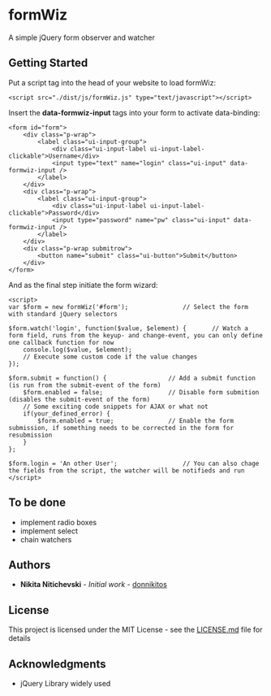 # formWiz
A simple jQuery form observer and watcher


## Getting Started

Put a script tag into the head of your website to load formWiz:

	<script src="./dist/js/formWiz.js" type="text/javascript"></script>
	
Insert the **data-formwiz-input** tags into your form to activate data-binding:

	<form id="form">
		<div class="p-wrap">
			<label class="ui-input-group">
				<div class="ui-input-label ui-input-label-clickable">Username</div>
				<input type="text" name="login" class="ui-input" data-formwiz-input />
			</label>
		</div>
		<div class="p-wrap">
			<label class="ui-input-group">
				<div class="ui-input-label ui-input-label-clickable">Password</div>
				<input type="password" name="pw" class="ui-input" data-formwiz-input />
			</label>
		</div>
		<div class="p-wrap submitrow">
			<button name="submit" class="ui-button">Submit</button>
		</div>
	</form>


And as the final step initiate the form wizard:

	<script>
	var $form = new formWiz('#form');				// Select the form with standard jQuery selectors
	
	$form.watch('login', function($value, $element) {		// Watch a form field, runs from the keyup- and change-event, you can only define one callback function for now
		console.log($value, $element);
		// Execute some custom code if the value changes
	});
	
	$form.submit = function() {					// Add a submit function (is run from the submit-event of the form)
		$form.enabled = false;					// Disable form submition (disables the submit-event of the form)
		// Some exciting code snippets for AJAX or what not
		if(your_defined_error) {
			$form.enabled = true;				// Enable the form submission, if something needs to be corrected in the form for resubmission
		}
	};
	
	$form.login = 'An other User';					// You can also chage the fields from the script, the watcher will be notifieds and run
	</script>


## To be done

- implement radio boxes
- implement select
- chain watchers

## Authors

* **Nikita Nitichevski** - *Initial work* - [donnikitos](http://donnikitos.com)


## License

This project is licensed under the MIT License - see the [LICENSE.md](LICENSE.md) file for details


## Acknowledgments

* jQuery Library widely used
